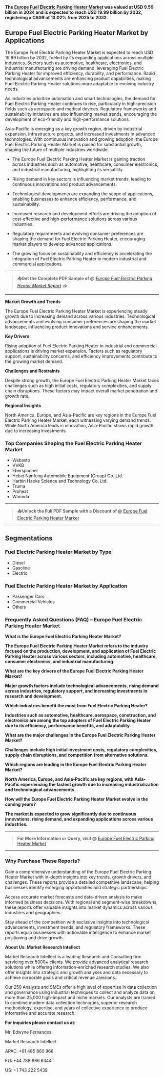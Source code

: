 <p><strong>The <a href="https://www.marketresearchintellect.com/download-sample/?rid=908591&amp;utm_source=Pulse-April-Europe&amp;utm_medium=852">Europe Fuel Electric Parking Heater Market</a> was valued at USD 9.59 billion in 2024 and is expected to reach USD 19.99 billion by 2032, registering a CAGR of 13.02% from 2025 to 2032.</strong></p><h2>Europe Fuel Electric Parking Heater Market by Applications&nbsp;</h2><p><p>The Europe Fuel Electric Parking Heater Market is expected to reach USD 19.99 billion by 2032, fueled by its expanding applications across multiple industries. Sectors such as automotive, healthcare, electronics, and industrial manufacturing are driving demand, leveraging Fuel Electric Parking Heater for improved efficiency, durability, and performance. Rapid technological advancements are enhancing product capabilities, making Fuel Electric Parking Heater solutions more adaptable to evolving industry needs.</p><p>As industries prioritize automation and smart technologies, the demand for Fuel Electric Parking Heater continues to rise, particularly in high-precision fields such as aerospace and medical devices. Regulatory frameworks and sustainability initiatives are also influencing market trends, encouraging the development of eco-friendly and high-performance solutions.</p><p>Asia-Pacific is emerging as a key growth region, driven by industrial expansion, infrastructure projects, and increased investments in advanced technologies. With continuous innovation and growing adoption, the Europe Fuel Electric Parking Heater Market is poised for substantial growth, shaping the future of multiple industries worldwide.</p></p><ul><li><p>The Europe Fuel Electric Parking Heater Market is gaining traction across industries such as automotive, healthcare, consumer electronics, and industrial manufacturing, highlighting its versatility.</p></li><li><p>Rising demand in key sectors is influencing market trends, leading to continuous innovations and product advancements.</p></li><li><p>Technological developments are expanding the scope of applications, enabling businesses to enhance efficiency, performance, and sustainability.</p></li><li><p>Increased research and development efforts are driving the adoption of cost-effective and high-performance solutions across various industries.</p></li><li><p>Regulatory requirements and evolving consumer preferences are shaping the demand for Fuel Electric Parking Heater, encouraging market players to develop advanced applications.</p></li><li><p>The growing focus on sustainability and efficiency is accelerating the integration of Fuel Electric Parking Heater in modern industrial and commercial applications.</p></li></ul><hr /><blockquote><p><strong><span class="font-[700]">📥Get the Complete PDF Sample of @ </span></strong><em><span class="font-[700]"><a href="https://www.marketresearchintellect.com/download-sample/?rid=908591&amp;utm_source=Pulse-April-Europe&amp;utm_medium=852" target="_blank" data-tracking-control-name="article-ssr-frontend-pulse_little-text-block" data-tracking-will-navigate="" data-test-link="">Europe Fuel Electric Parking Heater Market Report</a>&nbsp;📥</span></em></p></blockquote><hr /><p class="" data-start="77" data-end="360"><strong data-start="77" data-end="105">Market Growth and Trends</strong></p><p class="" data-start="77" data-end="360">The Europe Fuel Electric Parking Heater Market is experiencing steady growth due to increasing demand across various industries. Technological advancements and evolving consumer preferences are shaping the market landscape, influencing product innovations and service enhancements.</p><p class="" data-start="362" data-end="606"><strong data-start="362" data-end="377">Key Drivers</strong></p><p class="" data-start="362" data-end="606">Rising adoption of Fuel Electric Parking Heater in industrial and commercial applications is driving market expansion. Factors such as regulatory support, sustainability concerns, and efficiency improvements contribute to the growing market demand.</p><p class="" data-start="608" data-end="849"><strong data-start="608" data-end="637">Challenges and Restraints</strong></p><p class="" data-start="608" data-end="849">Despite strong growth, the Europe Fuel Electric Parking Heater Market faces challenges such as high initial costs, regulatory complexities, and supply chain disruptions. These factors may impact overall market penetration and growth rate.</p><p class="" data-start="851" data-end="1095"><strong data-start="851" data-end="872">Regional Insights</strong></p><p class="" data-start="851" data-end="1095">North America, Europe, and Asia-Pacific are key regions in the Europe Fuel Electric Parking Heater Market, each witnessing varying demand trends. While North America leads in innovation, Asia-Pacific shows rapid growth due to increasing investments.</p><p><h3>Top Companies Shaping the Fuel Electric Parking Heater Market </h3><ul><li>Webasto</li><li>VVKB</li><li>Eberspacher</li><li>Hebei Nanfeng Automobile Equipment (Group) Co. Ltd.</li><li>Harbin Haoke Science and Technology Co. Ltd.</li><li>Truma</li><li>Proheat</li><li>Warmda</li></ul></p><hr /><blockquote><p><strong>📥Unlock the Full PDF Sample with a Discount of @</strong> <a href="https://www.marketresearchintellect.com/ask-for-discount/?rid=908591&amp;utm_source=Pulse-April-Europe&amp;utm_medium=852">Europe Fuel Electric Parking Heater Market</a></p></blockquote><hr /><p><h2>Segmentations</h2><h3>Fuel Electric Parking Heater Market by Type</h3><ul><li>Diesel</li><li>Gasoline</li><li>Electric</li></ul><h3>Fuel Electric Parking Heater Market by Application</h3><ul><li>Passenger Cars</li><li>Commercial Vehicles</li><li>Others</li></ul></p><h3><strong>Frequently Asked Questions (FAQ) &ndash; Europe Fuel Electric Parking Heater Market</strong></h3><p><strong>What is the Europe Fuel Electric Parking Heater Market?</strong></p><p><strong>The Europe Fuel Electric Parking Heater Market refers to the industry focused on the production, development, and application of Fuel Electric Parking Heater across various sectors, including automotive, healthcare, consumer electronics, and industrial manufacturing.</strong></p><p><strong>What are the key drivers of the Europe Fuel Electric Parking Heater Market?</strong></p><p><strong>Major growth factors include technological advancements, rising demand across industries, regulatory support, and increasing investments in research and development.</strong></p><p><strong>Which industries benefit the most from Fuel Electric Parking Heater?</strong></p><p><strong>Industries such as automotive, healthcare, aerospace, construction, and electronics are among the top adopters of Fuel Electric Parking Heater due to its efficiency, performance benefits, and adaptability.</strong></p><p><strong>What are the major challenges in the Europe Fuel Electric Parking Heater Market?</strong></p><p><strong>Challenges include high initial investment costs, regulatory complexities, supply chain disruptions, and competition from alternative solutions.</strong></p><p><strong>Which regions are leading in the Europe Fuel Electric Parking Heater Market?</strong></p><p><strong>North America, Europe, and Asia-Pacific are key regions, with Asia-Pacific experiencing the fastest growth due to increasing industrialization and technological advancements.</strong></p><p><strong>How will the Europe Fuel Electric Parking Heater Market evolve in the coming years?</strong></p><p><strong>The market is expected to grow significantly due to continuous innovations, rising demand, and expanding applications across various industries.</strong></p><hr /><blockquote><p><span class="font-[700]"><strong>For More Information or Query, visit&nbsp;@</strong>&nbsp;</span><span class="font-[700]"><a href="https://www.marketresearchintellect.com/product/global-fuel-electric-parking-heater-market/?utm_source=Linkedin&utm_medium=852" target="_blank" data-tracking-control-name="article-ssr-frontend-pulse_little-text-block" data-tracking-will-navigate="" data-test-link="">Europe Fuel Electric Parking Heater Market</a></span></p></blockquote><hr /><h3><strong data-start="0" data-end="31">Why Purchase These Reports?</strong></h3><p class="" data-start="35" data-end="297">Gain a comprehensive understanding of the Europe Fuel Electric Parking Heater Market with in-depth insights into key trends, growth drivers, and challenges. These reports provide a detailed competitive landscape, helping businesses identify emerging opportunities and strategic partnerships.</p><p class="" data-start="299" data-end="540">Access accurate market forecasts and data-driven analysis to make informed business decisions. With regional and segment-wise breakdowns, these reports offer valuable insights into market dynamics across various industries and geographies.</p><p class="" data-start="542" data-end="784">Stay ahead of the competition with exclusive insights into technological advancements, investment trends, and regulatory frameworks. These reports equip businesses with actionable intelligence to enhance market positioning and drive growth.</p><p><strong><span class="font-[700]">About Us: Market Research Intellect</span></strong></p><p><span class="">Market Research Intellect is a leading Research and Consulting firm servicing over 5000+ clients. We provide advanced analytical research solutions while offering information-enriched research studies.&nbsp;</span>We also offer insights into strategic and growth analyses and data necessary to achieve corporate goals and critical revenue Janisions.</p><p><span class="">Our 250 Analysts and SMEs offer a high level of expertise in data collection and governance using industrial techniques to collect and analyze data on more than 25,000 high-impact and niche markets. Our analysts are trained to combine modern data collection techniques, superior research methodology, expertise, and years of collective experience to produce informative and accurate research.</span></p><p><strong>For inquiries please contact us at:</strong></p><p>Mr. Edwyne Fernandes</p><p>Market Research Intellect</p><p>APAC: +61 485 860 968</p><p>EU: +44 788 886 6344</p><p>US: +1 743 222 5439</p>